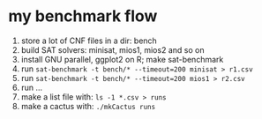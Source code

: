 # my benchmark flow

1. store a lot of CNF files in a dir: bench
1. build SAT solvers: minisat, mios1, mios2 and so on
1. install GNU parallel, ggplot2 on R; make sat-benchmark
1. run `sat-benchmark -t bench/* --timeout=200 minisat > r1.csv`
1. run `sat-benchmark -t bench/* --timeout=200 mios1 > r2.csv`
1. run ...
1. make a list file with: `ls -1 *.csv > runs`
1. make a cactus with: `./mkCactus runs`
